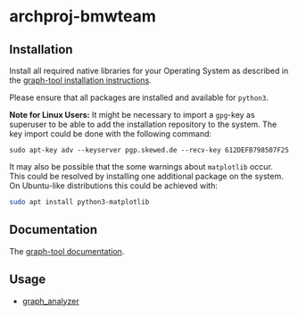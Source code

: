 # archproj-bmwteam

## Installation

Install all required native libraries for your Operating System as described in the 
[graph-tool installation instructions](https://git.skewed.de/count0/graph-tool/wikis/installation-instructions#native-installation).

Please ensure that all packages are installed and available for `python3`.

**Note for Linux Users:** It might be necessary to import a `gpg`-key as superuser to be able to add
the installation repository to the system. The key import could be done with the following command:
```
sudo apt-key adv --keyserver pgp.skewed.de --recv-key 612DEFB798507F25
```

It may also be possible that the some warnings about `matplotlib` occur. This could be resolved by
installing one additional package on the system. On Ubuntu-like distributions this could be achieved
with:
```bash
sudo apt install python3-matplotlib
```

## Documentation

The [graph-tool documentation](https://graph-tool.skewed.de/static/doc/index.html).

## Usage

* [graph_analyzer](doc/graph_analyzer_doc.md)
